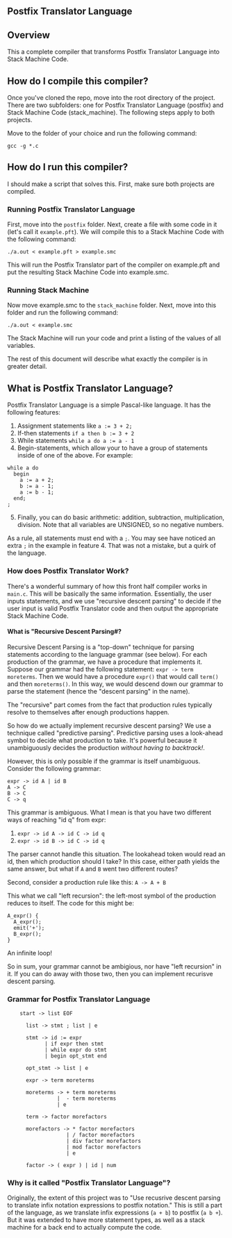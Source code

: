 ## Postfix Translator Language

## Overview
This a complete compiler that transforms Postfix Translator Language into Stack Machine Code.

## How do I compile this compiler?
Once you've cloned the repo, move into the root directory of the project.
There are two subfolders: one for Postfix Translator Language (postfix) and
Stack Machine Code (stack_machine). The following steps apply to both projects.

Move to the folder of your choice and run the following command:

`gcc -g *.c`

## How do I run this compiler?
I should make a script that solves this. First, make sure both projects are compiled.
### Running Postfix Translator Language
First, move into the `postfix` folder. Next, create a file with some code in it (let's call it `example.pft`).
We will compile this to a Stack Machine Code with the following command:

`./a.out < example.pft > example.smc`

This will run the Postfix Translator part of the compiler on example.pft and put the resulting
Stack Machine Code into example.smc.
### Running Stack Machine
Now move example.smc to the `stack_machine` folder. Next,
move into this folder and run the following command:

`./a.out < example.smc`

The Stack Machine will run your code and print a listing of the values of all variables.

The rest of this document will describe what exactly the compiler is in greater detail.

## What is Postfix Translator Language?
Postfix Translator Language is a simple Pascal-like language. It has the following features:

1. Assignment statements like `a := 3 + 2;`
2. If-then statements `if a then b := 3 + 2`
3. While statements `while a do a := a - 1`
4. Begin-statements, which allow your to have a group of statements inside of one of the above. For example:
```
while a do
  begin
    a := a + 2;
    b := a - 1;
    a := b - 1;
  end;
;
```
5. Finally, you can do basic arithmetic: addition, subtraction, multiplication, division. Note that all variables
are UNSIGNED, so no negative numbers.

As a rule, all statements must end with a `;`. You may see have noticed an extra `;` in the example in feature 4. That
was not a mistake, but a quirk of the language.

### How does Postfix Translator Work?
There's a wonderful summary of how this front half compiler works in `main.c`. This will be basically the same information.
Essentially, the user inputs statements, and we use "recursive descent parsing" to decide if the user input is valid
Postfix Translator code and then output the appropriate Stack Machine Code.

#### What is "Recursive Descent Parsing#?
Recursive Descent Parsing is a "top-down" technique for parsing statements according to the language grammar (see below).
For each production of the grammar, we have a procedure that implements it. Suppose our grammar had the following statement:
`expr -> term moreterms`. Then we would have a procedure `expr()` that would call `term()` and then `moreterms()`.
In this way, we would descend down our grammar to parse the statement (hence the "descent parsing" in the name).

The "recursive" part comes from the fact that production rules typically resolve to themselves after enough productions
happen.

So how do we actually implement recursive descent parsing? We use a technique called "predictive parsing". Predictive parsing
uses a look-ahead symbol to decide what production to take. It's powerful because it unambiguously decides the production
*without having to backtrack!*.

However, this is only possible if the grammar is itself unambiguous. Consider the following grammar:
```
expr -> id A | id B
A -> C
B -> C
C -> q
```
This grammar is ambiguous. What I mean is that you have two different ways of reaching "id q" from expr:
1. `expr -> id A -> id C -> id q`
2. `expr -> id B -> id C -> id q`

The parser cannot handle this situation. The lookahead token would read an id, then which production should I take?
In this case, either path yields the same answer, but what if `A` and `B` went two different routes?

Second, consider a production rule like this:
`A -> A + B`

This what we call "left recursion": the left-most symbol of the production reduces to itself. The code for this might
be:

```
A_expr() {
  A_expr();
  emit('+');
  B_expr();
}
```

An infinite loop!

So in sum, your grammar cannot be ambigious, nor have "left recursion" in it. If you can do away with those two, then
you can implement recurisve descent parsing.

### Grammar for Postfix Translator Language
```
    start -> list EOF
  
      list -> stmt ; list | e
  
      stmt -> id := expr
            | if expr then stmt
            | while expr do stmt
            | begin opt_stmt end
  
      opt_stmt -> list | e
  
      expr -> term moreterms
  
      moreterms -> + term moreterms
                |  - term moreterms
                | e
  
      term -> factor morefactors
  
      morefactors -> * factor morefactors
                   | / factor morefactors
                   | div factor morefactors
                   | mod factor morefactors
                   | e
   
      factor -> ( expr ) | id | num
```

### Why is it called "Postfix Translator Language"?
Originally, the extent of this project was to "Use recusrive descent parsing to translate infix notation expressions to postfix notation." This is still a part of the language, as we translate infix expressions (`a + b`) to postfix (`a b +`). But
it was extended to have more statement types, as well as a stack machine for a back end to actually compute the code.
